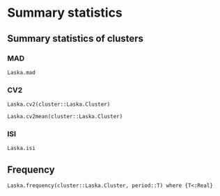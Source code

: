 # Summary statistics

## Summary statistics of clusters

### MAD

```@docs
Laska.mad
```

### CV2

```@docs
Laska.cv2(cluster::Laska.Cluster)
```

```@docs
Laska.cv2mean(cluster::Laska.Cluster)
```

### ISI

````@docs
Laska.isi
````

## Frequency

```@docs
Laska.frequency(cluster::Laska.Cluster, period::T) where {T<:Real}
```


